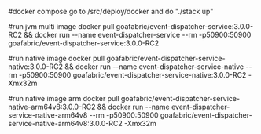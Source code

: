#docker compose
go to /src/deploy/docker and do "./stack up"

#run jvm multi image
docker pull goafabric/event-dispatcher-service:3.0.0-RC2 && docker run --name event-dispatcher-service --rm -p50900:50900 goafabric/event-dispatcher-service:3.0.0-RC2

#run native image
docker pull goafabric/event-dispatcher-service-native:3.0.0-RC2 && docker run --name event-dispatcher-service-native --rm -p50900:50900 goafabric/event-dispatcher-service-native:3.0.0-RC2 -Xmx32m

#run native image arm
docker pull goafabric/event-dispatcher-service-native-arm64v8:3.0.0-RC2 && docker run --name event-dispatcher-service-native-arm64v8 --rm -p50900:50900 goafabric/event-dispatcher-service-native-arm64v8:3.0.0-RC2 -Xmx32m
